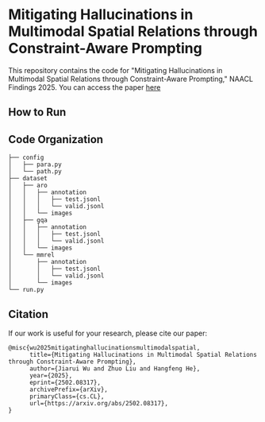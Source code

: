 # Mitigating Hallucinations in Multimodal Spatial Relations through Constraint-Aware Prompting
This repository contains the code for "Mitigating Hallucinations in Multimodal Spatial Relations through Constraint-Aware Prompting," NAACL Findings 2025. You can access the paper <a href="https://arxiv.org/abs/2502.08317" target="_blank">here<a> 

## How to Run

## Code Organization
```
├── config
│   ├── para.py
│   └── path.py
├── dataset
│   ├── aro
│   │   ├── annotation
│   │   │   ├── test.jsonl
│   │   │   └── valid.jsonl
│   │   └── images
│   ├── gqa
│   │   ├── annotation
│   │   │   ├── test.jsonl
│   │   │   └── valid.jsonl
│   │   └── images
│   └── mmrel
│       ├── annotation
│       │   ├── test.jsonl
│       │   └── valid.jsonl
│       └── images       
└── run.py
```

## Citation
If our work is useful for your research, please cite our paper:
```
@misc{wu2025mitigatinghallucinationsmultimodalspatial,
      title={Mitigating Hallucinations in Multimodal Spatial Relations through Constraint-Aware Prompting}, 
      author={Jiarui Wu and Zhuo Liu and Hangfeng He},
      year={2025},
      eprint={2502.08317},
      archivePrefix={arXiv},
      primaryClass={cs.CL},
      url={https://arxiv.org/abs/2502.08317}, 
}
```
